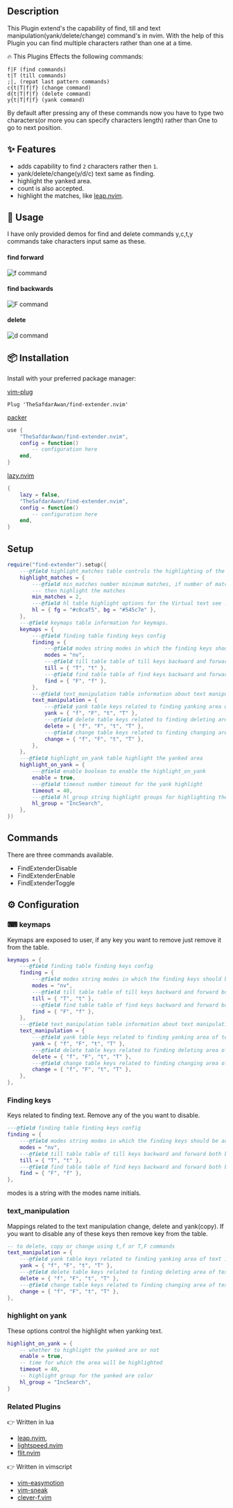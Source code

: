 ## Description

This Plugin extend's the capability of find, till and text manipulation(yank/delete/change)
command's in nvim. With the help of this Plugin you can find multiple characters rather than
one at a time.

🔥 This Plugins Effects the following commands:

    f|F (find commands)
    t|T (till commands)
    ;|, (repat last pattern commands)
    c{t|T|f|f} (change command)
    d{t|T|f|f} (delete command)
    y{t|T|f|f} (yank command)

By default after pressing any of these commands now you have to type two
characters(or more you can specify characters length) rather than One to
go to next position.

## ✨ Features

- adds capability to find `2` characters rather then `1`.
- yank/delete/change(y/d/c) text same as finding.
- highlight the yanked area.
- count is also accepted.
- highlight the matches, like [leap.nvim](https://github.com/ggandor/leap.nvim).

## 🚀 Usage

I have only provided demos for find and delete commands y,c,t,y commands take characters
input same as these.

#### find forward

<img alt="f command" src="https://github.com/TheSafdarAwan/assets/blob/main/find-extender.nvim/fir.gif">

#### find backwards

<img alt="F command" src="https://github.com/TheSafdarAwan/assets/blob/main/find-extender.nvim/backwards_Fir.gif">

#### delete

<img alt="d command" src="https://github.com/TheSafdarAwan/assets/blob/main/find-extender.nvim/dtir.gif">

## 📦 Installation

Install with your preferred package manager:

[vim-plug](https://github.com/junegunn/vim-plug)

```vim
Plug 'TheSafdarAwan/find-extender.nvim'
```

[packer](https://github.com/wbthomason/packer.nvim)

```lua
use {
    "TheSafdarAwan/find-extender.nvim",
    config = function()
        -- configuration here
    end,
}
```

[lazy.nvim](https://github.com/folke/lazy.nvim)

```lua
{
    lazy = false,
    "TheSafdarAwan/find-extender.nvim",
    config = function()
        -- configuration here
    end,
}
```

## Setup

```lua
require("find-extender").setup({
    ---@field highlight_matches table controls the highlighting of the pattern matches
    highlight_matches = {
        ---@field min_matches number minimum matches, if number of matches exceeds this amount
        --- then highlight the matches
        min_matches = 2,
        ---@field hl table highlight options for the Virtual text see :h nvim_set_hl
        hl = { fg = "#c0caf5", bg = "#545c7e" },
    },
    ---@field keymaps table information for keymaps.
    keymaps = {
        ---@field finding table finding keys config
        finding = {
            ---@field modes string modes in which the finding keys should be added.
            modes = "nv",
            ---@field till table table of till keys backward and forward both by default.
            till = { "T", "t" },
            ---@field find table table of find keys backward and forward both by default.
            find = { "F", "f" },
        },
        ---@field text_manipulation table information about text manipulation keys including yank/delete/change.
        text_manipulation = {
            ---@field yank table keys related to finding yanking area of text in a line.
            yank = { "f", "F", "t", "T" },
            ---@field delete table keys related to finding deleting area of text in a line.
            delete = { "f", "F", "t", "T" },
            ---@field change table keys related to finding changing area of text in a line.
            change = { "f", "F", "t", "T" },
        },
    },
    ---@field highlight_on_yank table highlight the yanked area
    highlight_on_yank = {
        ---@field enable boolean to enable the highlight_on_yank
        enable = true,
        ---@field timeout number timeout for the yank highlight
        timeout = 40,
        ---@field hl_group string highlight groups for highlighting the yanked area
        hl_group = "IncSearch",
    },
})
```

## Commands

There are three commands available.

- FindExtenderDisable
- FindExtenderEnable
- FindExtenderToggle

## ⚙️ Configuration

### ⌨ keymaps

Keymaps are exposed to user, if any key you want to remove just remove it from the
table.

```lua
keymaps = {
    ---@field finding table finding keys config
    finding = {
        ---@field modes string modes in which the finding keys should be added.
        modes = "nv",
        ---@field till table table of till keys backward and forward both by default.
        till = { "T", "t" },
        ---@field find table table of find keys backward and forward both by default.
        find = { "F", "f" },
    },
    ---@field text_manipulation table information about text manipulation keys including yank/delete/change.
    text_manipulation = {
        ---@field yank table keys related to finding yanking area of text in a line.
        yank = { "f", "F", "t", "T" },
        ---@field delete table keys related to finding deleting area of text in a line.
        delete = { "f", "F", "t", "T" },
        ---@field change table keys related to finding changing area of text in a line.
        change = { "f", "F", "t", "T" },
    },
},
```

### Finding keys

Keys related to finding text. Remove any of the you want to disable.

```lua
---@field finding table finding keys config
finding = {
    ---@field modes string modes in which the finding keys should be added.
    modes = "nv",
    ---@field till table table of till keys backward and forward both by default.
    till = { "T", "t" },
    ---@field find table table of find keys backward and forward both by default.
    find = { "F", "f" },
},
```

modes is a string with the modes name initials.

### text_manipulation

Mappings related to the text manipulation change, delete and yank(copy).
If you want to disable any of these keys then remove key from the table.

```lua
-- to delete, copy or change using t,f or T,F commands
text_manipulation = {
    ---@field yank table keys related to finding yanking area of text in a line.
    yank = { "f", "F", "t", "T" },
    ---@field delete table keys related to finding deleting area of text in a line.
    delete = { "f", "F", "t", "T" },
    ---@field change table keys related to finding changing area of text in a line.
    change = { "f", "F", "t", "T" },
},
```

### highlight on yank

These options control the highlight when yanking text.

```lua
highlight_on_yank = {
    -- whether to highlight the yanked are or not
    enable = true,
    -- time for which the area will be highlighted
    timeout = 40,
    -- highlight group for the yanked are color
    hl_group = "IncSearch",
}
```

### Related Plugins

👉 Written in lua

- [leap.nvim](https://github.com/ggandor/leap.nvim),
- [lightspeed.nvim](https://github.com/ggandor/lightspeed.nvim)
- [flit.nvim](https://github.com/ggandor/flit.nvim/)

👉 Written in vimscript

- [vim-easymotion](https://github.com/easymotion/vim-easymotion)
- [vim-sneak](https://github.com/justinmk/vim-sneak)
- [clever-f.vim](https://github.com/rhysd/clever-f.vim)
